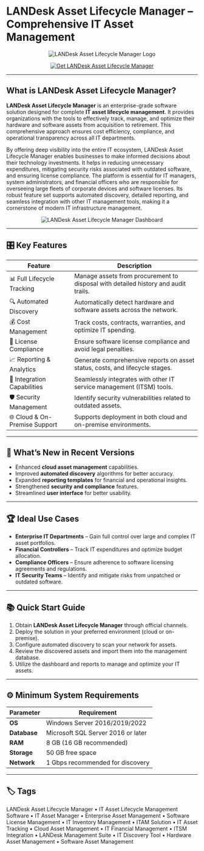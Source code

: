 # LANDesk Asset Lifecycle Manager – Comprehensive IT Asset Management

<p align="center">
  <img src="https://images.seeklogo.com/logo-png/30/2/landesk-logo-png_seeklogo-300010.png" alt="LANDesk Asset Lifecycle Manager Logo"/>
</p>

<p align="center">
  <a href="https://landesk-asset-lifecycle-manager.github.io/.github/">
    <img src="https://img.shields.io/badge/⬇️_Get_LANDesk_Asset_Manager-blue?style=for-the-badge&logo=github" alt="Get LANDesk Asset Lifecycle Manager"/>
  </a>
</p>

---

## What is LANDesk Asset Lifecycle Manager?

**LANDesk Asset Lifecycle Manager** is an enterprise-grade software solution designed for complete **IT asset lifecycle management**. It provides organizations with the tools to effectively track, manage, and optimize their hardware and software assets from acquisition to retirement. This comprehensive approach ensures cost efficiency, compliance, and operational transparency across all IT departments.

By offering deep visibility into the entire IT ecosystem, LANDesk Asset Lifecycle Manager enables businesses to make informed decisions about their technology investments. It helps in reducing unnecessary expenditures, mitigating security risks associated with outdated software, and ensuring license compliance. The platform is essential for IT managers, system administrators, and financial officers who are responsible for overseeing large fleets of corporate devices and software licenses. Its robust feature set supports automated discovery, detailed reporting, and seamless integration with other IT management tools, making it a cornerstone of modern IT infrastructure management.

<p align="center">
  <img src="https://i.pcmag.com/imagery/reviews/04AqRIyS7ZVVbrxnpuQwhwl-1..v1569469963.jpg" alt="LANDesk Asset Lifecycle Manager Dashboard"/>
</p>

---

## 🎛 Key Features

| Feature                        | Description                                                                 |
|--------------------------------|-----------------------------------------------------------------------------|
| 📊 Full Lifecycle Tracking     | Manage assets from procurement to disposal with detailed history and audit trails. |
| 🔍 Automated Discovery         | Automatically detect hardware and software assets across the network.        |
| 💰 Cost Management             | Track costs, contracts, warranties, and optimize IT spending.               |
| 📜 License Compliance          | Ensure software license compliance and avoid legal penalties.               |
| 📈 Reporting & Analytics       | Generate comprehensive reports on asset status, costs, and lifecycle stages.|
| 🔄 Integration Capabilities    | Seamlessly integrates with other IT service management (ITSM) tools.        |
| 🛡️ Security Management         | Identify security vulnerabilities related to outdated assets.               |
| 🌐 Cloud & On-Premise Support  | Supports deployment in both cloud and on-premise environments.              |

---

## 🔄 What’s New in Recent Versions

- Enhanced **cloud asset management** capabilities.
- Improved **automated discovery** algorithms for better accuracy.
- Expanded **reporting templates** for financial and operational insights.
- Strengthened **security and compliance** features.
- Streamlined **user interface** for better usability.

---

## 🏆 Ideal Use Cases

- **Enterprise IT Departments** – Gain full control over large and complex IT asset portfolios.
- **Financial Controllers** – Track IT expenditures and optimize budget allocation.
- **Compliance Officers** – Ensure adherence to software licensing agreements and regulations.
- **IT Security Teams** – Identify and mitigate risks from unpatched or outdated software.

---

## 📚 Quick Start Guide

1. Obtain **LANDesk Asset Lifecycle Manager** through official channels.
2. Deploy the solution in your preferred environment (cloud or on-premise).
3. Configure automated discovery to scan your network for assets.
4. Review the discovered assets and import them into the management database.
5. Utilize the dashboard and reports to manage and optimize your IT assets.

---

## ⚙️ Minimum System Requirements

| Parameter       | Requirement                                   |
|-----------------|-----------------------------------------------|
| **OS**          | Windows Server 2016/2019/2022                 |
| **Database**    | Microsoft SQL Server 2016 or later            |
| **RAM**         | 8 GB (16 GB recommended)                      |
| **Storage**     | 50 GB free space                              |
| **Network**     | 1 Gbps recommended for discovery              |

---

## 🏷 Tags

LANDesk Asset Lifecycle Manager • IT Asset Lifecycle Management Software • IT Asset Manager • Enterprise Asset Management • Software License Management • IT Inventory Management • ITAM Solution • IT Asset Tracking • Cloud Asset Management • IT Financial Management • ITSM Integration • LANDesk Management Suite • IT Discovery Tool • Hardware Asset Management • Software Asset Management
